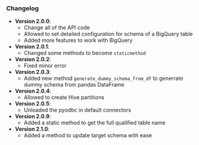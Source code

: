 ### Changelog
- **Version 2.0.0**:
  - Change all of the API code
  - Allowed to set detailed configuration for schema of a BigQuery table
  - Added more features to work with BigQuery
- **Version 2.0.1**:
  - Changed some methods to become `staticmethod`
- **Version 2.0.2**:
  - Fixed minor error
- **Version 2.0.3**:
  - Added new method `generate_dummy_schema_from_df` to generrate dummy schema from pandas DataFrame
- **Version 2.0.4**:
  - Allowed to create Hive partitions
- **Version 2.0.5**:
  - Unloaded the pyodbc in default connectors
- **Version 2.0.9**:
  - Added a static method to get the full qualified table name
- **Version 2.1.0**:
  - Added a method to update target schema with ease
